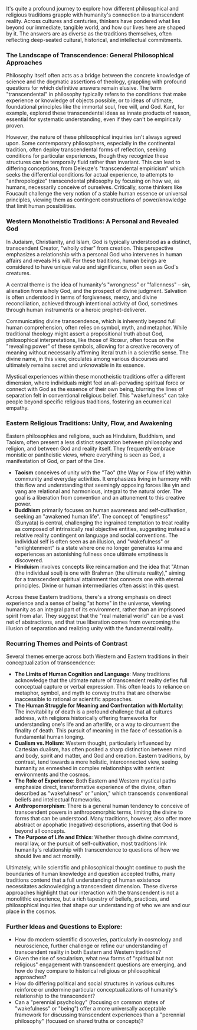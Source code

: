 It's quite a profound journey to explore how different philosophical and religious traditions grapple with humanity's connection to a transcendent reality. Across cultures and centuries, thinkers have pondered what lies beyond our immediate, tangible world, and how our lives here are shaped by it. The answers are as diverse as the traditions themselves, often reflecting deep-seated cultural, historical, and intellectual commitments.

### The Landscape of Transcendence: General Philosophical Approaches

Philosophy itself often acts as a bridge between the concrete knowledge of science and the dogmatic assertions of theology, grappling with profound questions for which definitive answers remain elusive. The term "transcendental" in philosophy typically refers to the conditions that make experience or knowledge of objects possible, or to ideas of ultimate, foundational principles like the immortal soul, free will, and God. Kant, for example, explored these transcendental ideas as innate products of reason, essential for systematic understanding, even if they can't be empirically proven.

However, the nature of these philosophical inquiries isn't always agreed upon. Some contemporary philosophers, especially in the continental tradition, often deploy transcendental forms of reflection, seeking conditions for particular experiences, though they recognize these structures can be temporally fluid rather than invariant. This can lead to differing conceptions, from Deleuze's "transcendental empiricism" which seeks the differential conditions for actual experience, to attempts to "anthropologize" transcendental philosophy by focusing on how we, as humans, necessarily conceive of ourselves. Critically, some thinkers like Foucault challenge the very notion of a stable human essence or universal principles, viewing them as contingent constructions of power/knowledge that limit human possibilities.

### Western Monotheistic Traditions: A Personal and Revealed God

In Judaism, Christianity, and Islam, God is typically understood as a distinct, transcendent Creator, "wholly other" from creation. This perspective emphasizes a relationship with a personal God who intervenes in human affairs and reveals His will. For these traditions, human beings are considered to have unique value and significance, often seen as God's creatures.

A central theme is the idea of humanity's "wrongness" or "fallenness" – sin, alienation from a holy God, and the prospect of divine judgment. Salvation is often understood in terms of forgiveness, mercy, and divine reconciliation, achieved through intentional activity of God, sometimes through human instruments or a heroic prophet-deliverer.

Communicating divine transcendence, which is inherently beyond full human comprehension, often relies on symbol, myth, and metaphor. While traditional theology might assert a propositional truth about God, philosophical interpretations, like those of Ricœur, often focus on the "revealing power" of these symbols, allowing for a creative recovery of meaning without necessarily affirming literal truth in a scientific sense. The divine name, in this view, circulates among various discourses and ultimately remains secret and unknowable in its essence.

Mystical experiences within these monotheistic traditions offer a different dimension, where individuals might feel an all-pervading spiritual force or connect with God as the essence of their own being, blurring the lines of separation felt in conventional religious belief. This "wakefulness" can take people beyond specific religious traditions, fostering an ecumenical empathy.

### Eastern Religious Traditions: Unity, Flow, and Awakening

Eastern philosophies and religions, such as Hinduism, Buddhism, and Taoism, often present a less distinct separation between philosophy and religion, and between God and reality itself. They frequently embrace monistic or pantheistic views, where everything is seen as God, a manifestation of God, or part of the One.

- **Taoism** conceives of unity with the "Tao" (the Way or Flow of life) within community and everyday activities. It emphasizes living in harmony with this flow and understanding that seemingly opposing forces like yin and yang are relational and harmonious, integral to the natural order. The goal is a liberation from convention and an attunement to this creative power.
- **Buddhism** primarily focuses on human awareness and self-cultivation, seeking an "awakened human life". The concept of "emptiness" (Sunyata) is central, challenging the ingrained temptation to treat reality as composed of intrinsically real objective entities, suggesting instead a relative reality contingent on language and social conventions. The individual self is often seen as an illusion, and "wakefulness" or "enlightenment" is a state where one no longer generates karma and experiences an astonishing fullness once ultimate emptiness is discovered.
- **Hinduism** involves concepts like reincarnation and the idea that "Atman (the individual soul) is one with Brahman (the ultimate reality)," aiming for a transcendent spiritual attainment that connects one with eternal principles. Divine or human intermediaries often assist in this quest.

Across these Eastern traditions, there's a strong emphasis on direct experience and a sense of being "at home" in the universe, viewing humanity as an integral part of its environment, rather than an imprisoned spirit from afar. They suggest that the "real material world" can be a vast net of abstractions, and that true liberation comes from overcoming the illusion of separation and realizing unity with the fundamental reality.

### Recurring Themes and Points of Contrast

Several themes emerge across both Western and Eastern traditions in their conceptualization of transcendence:

- **The Limits of Human Cognition and Language**: Many traditions acknowledge that the ultimate nature of transcendent reality defies full conceptual capture or verbal expression. This often leads to reliance on metaphor, symbol, and myth to convey truths that are otherwise inaccessible to rational or scientific approaches.
- **The Human Struggle for Meaning and Confrontation with Mortality**: The inevitability of death is a profound challenge that all cultures address, with religions historically offering frameworks for understanding one's life and an afterlife, or a way to circumvent the finality of death. This pursuit of meaning in the face of cessation is a fundamental human longing.
- **Dualism vs. Holism**: Western thought, particularly influenced by Cartesian dualism, has often posited a sharp distinction between mind and body, spirit and matter, and God and creation. Eastern traditions, by contrast, tend towards a more holistic, interconnected view, seeing humanity as enmeshed in complex relationships with sentient environments and the cosmos.
- **The Role of Experience**: Both Eastern and Western mystical paths emphasize direct, transformative experience of the divine, often described as "wakefulness" or "union," which transcends conventional beliefs and intellectual frameworks.
- **Anthropomorphism**: There is a general human tendency to conceive of transcendent powers in anthropomorphic terms, limiting the divine to forms that can be understood. Many traditions, however, also offer more abstract or apophatic (negative) descriptions, asserting that God is beyond all concepts.
- **The Purpose of Life and Ethics**: Whether through divine command, moral law, or the pursuit of self-cultivation, most traditions link humanity's relationship with transcendence to questions of how we should live and act morally.

Ultimately, while scientific and philosophical thought continue to push the boundaries of human knowledge and question accepted truths, many traditions contend that a full understanding of human existence necessitates acknowledging a transcendent dimension. These diverse approaches highlight that our interaction with the transcendent is not a monolithic experience, but a rich tapestry of beliefs, practices, and philosophical inquiries that shape our understanding of who we are and our place in the cosmos.

### Further Ideas and Questions to Explore:

- How do modern scientific discoveries, particularly in cosmology and neuroscience, further challenge or refine our understanding of transcendent reality in both Eastern and Western traditions?
- Given the rise of secularism, what new forms of "spiritual but not religious" engagement with transcendent questions are emerging, and how do they compare to historical religious or philosophical approaches?
- How do differing political and social structures in various cultures reinforce or undermine particular conceptualizations of humanity's relationship to the transcendent?
- Can a "perennial psychology" (focusing on common states of "wakefulness" or "being") offer a more universally acceptable framework for discussing transcendent experiences than a "perennial philosophy" (focused on shared truths or concepts)?